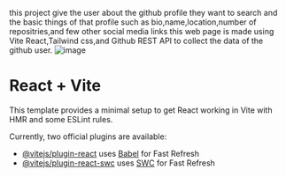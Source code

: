this project give the user about the github profile they want to search and the basic things of that profile such as bio,name,location,number of repositries,and few other social media links
this web page is made using Vite React,Tailwind css,and Github REST API to collect the data of the github user.
![image](https://github.com/Sathvik145/GITHUB_USER_SEARCH/assets/92632503/35daddc2-657b-44b7-b99c-9357621967fb)
















# React + Vite

This template provides a minimal setup to get React working in Vite with HMR and some ESLint rules.

Currently, two official plugins are available:

- [@vitejs/plugin-react](https://github.com/vitejs/vite-plugin-react/blob/main/packages/plugin-react/README.md) uses [Babel](https://babeljs.io/) for Fast Refresh
- [@vitejs/plugin-react-swc](https://github.com/vitejs/vite-plugin-react-swc) uses [SWC](https://swc.rs/) for Fast Refresh
